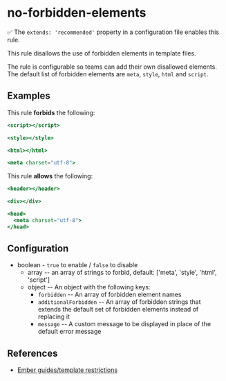 # no-forbidden-elements

✅ The `extends: 'recommended'` property in a configuration file enables this rule.

This rule disallows the use of forbidden elements in template files.

The rule is configurable so teams can add their own disallowed elements.
The default list of forbidden elements are `meta`, `style`, `html` and `script`.

## Examples

This rule **forbids** the following:

```hbs
<script></script>
```

```hbs
<style></style>
```

```hbs
<html></html>
```

```hbs
<meta charset="utf-8">
```

This rule **allows** the following:

```hbs
<header></header>
```

```hbs
<div></div>
```

```hbs
<head>
  <meta charset="utf-8">
</head>
```

## Configuration

* boolean - `true` to enable / `false` to disable
  * array -- an array of strings to forbid, default: ['meta', 'style', 'html', 'script']
  * object -- An object with the following keys:
    * `forbidden` -- An array of forbidden element names
    * `additionalForbidden` -- An array of forbidden strings that extends the default set of forbidden elements instead of replacing it
    * `message` -- A custom message to be displayed in place of the default error message

## References

* [Ember guides/template restrictions](https://guides.emberjs.com/release/components/#toc_restrictions)
